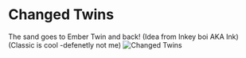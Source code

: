 # Changed Twins
The sand goes to Ember Twin and back! (Idea from Inkey boi AKA Ink)
(Classic is cool -defenetly not me)
![Changed Twins](https://user-images.githubusercontent.com/51799477/168396217-09da80d6-1305-41a4-aef5-160ac020a653.png)
